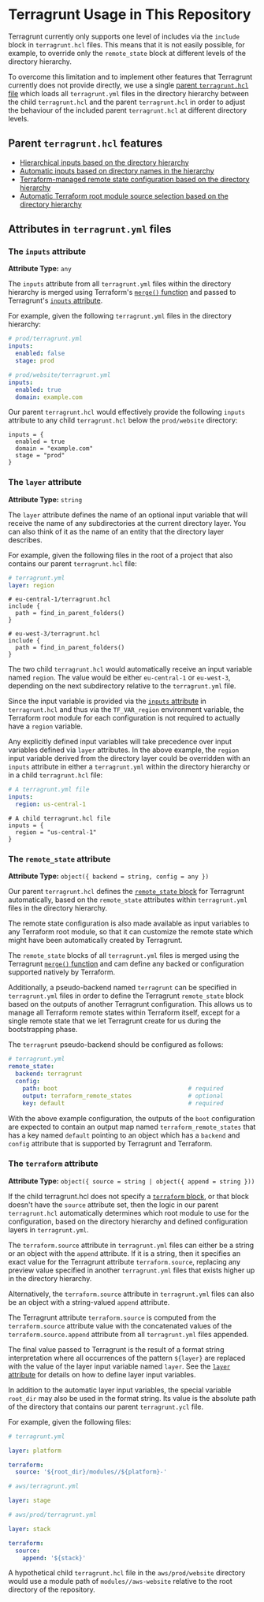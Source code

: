 # Terragrunt Usage in This Repository

Terragrunt currently only supports one level of includes via the `include`
block in `terragrunt.hcl` files. This means that it is not easily possible, for
example, to override only the `remote_state` block at different levels of the
directory hierarchy.

To overcome this limitation and to implement other features that Terragrunt
currently does not provide directly, we use a single [parent `terragrunt.hcl` file](../../terragrunt.hcl)
which loads all `terragrunt.yml` files in the directory hierarchy between the
child `terragrunt.hcl` and the parent `terragrunt.hcl` in order to adjust the
behaviour of the included parent `terragrunt.hcl` at different directory levels.

## Parent `terragrunt.hcl` features

- [Hierarchical inputs based on the directory hierarchy](#the-inputs-attribute)
- [Automatic inputs based on directory names in the hierarchy](#the-layer-attribute)
- [Terraform-managed remote state configuration based on the directory hierarchy](#the-remote_state-attribute)
- [Automatic Terraform root module source selection based on the directory hierarchy](#the-terraform-attribute)

## Attributes in `terragrunt.yml` files

### The `inputs` attribute

**Attribute Type:** `any`

[//]: # (TODO: use "Terraform's `function` function" consistently)
[//]: # (TODO: use "Terragrunt's `example` attribute/block" consistently)

The `inputs` attribute from all `terragrunt.yml` files within the directory
hierarchy is merged using Terraform's [`merge()` function](https://www.terraform.io/docs/language/functions/merge.html)
and passed to Terragrunt's [`inputs` attribute](https://terragrunt.gruntwork.io/docs/features/inputs/).

For example, given the following `terragrunt.yml` files in the directory
hierarchy:

[//]: # (TODO: sort example inputs alphabetically)
[//]: # (TODO: add example input demonstrating the shallow merge effect)

```yaml
# prod/terragrunt.yml
inputs:
  enabled: false
  stage: prod
```

```yaml
# prod/website/terragrunt.yml
inputs:
  enabled: true
  domain: example.com
```

Our parent `terragrunt.hcl` would effectively provide the following `inputs`
attribute to any child `terragrunt.hcl` below the `prod/website` directory:

[//]: # (TODO: use canonical formatting in HCL examples)

```hcl
inputs = {
  enabled = true
  domain = "example.com"
  stage = "prod"
}
```

### The `layer` attribute

**Attribute Type:** `string`

The `layer` attribute defines the name of an optional input variable that will
receive the name of any subdirectories at the current directory layer. You can
also think of it as the name of an entity that the directory layer describes.

For example, given the following files in the root of a project that also
contains our parent `terragrunt.hcl` file:

```yaml
# terragrunt.yml
layer: region
```

```hcl
# eu-central-1/terragrunt.hcl
include {
  path = find_in_parent_folders()
}
```

```hcl
# eu-west-3/terragrunt.hcl
include {
  path = find_in_parent_folders()
}
```

The two child `terragrunt.hcl` would automatically receive an input variable
named `region`. The value would be either `eu-central-1` or `eu-west-3`,
depending on the next subdirectory relative to the `terragrunt.yml` file.

Since the input variable is provided via the [`inputs` attribute](https://terragrunt.gruntwork.io/docs/features/inputs/)
in `terragrunt.hcl` and thus via the `TF_VAR_region` environment variable, the
Terraform root module for each configuration is not required to actually have
a `region` variable.

Any explicitly defined input variables will take precedence over input variables
defined via `layer` attributes. In the above example, the `region` input
variable derived from the directory layer could be overridden with an `inputs`
attribute in either a `terragrunt.yml` within the directory hierarchy or in a
child `terragrunt.hcl` file:

```yaml
# A terragrunt.yml file
inputs:
  region: us-central-1
```

```hcl
# A child terragrunt.hcl file
inputs = {
  region = "us-central-1"
}
```

### The `remote_state` attribute

**Attribute Type:** `object({
  backend = string,
  config = any
})`

Our parent `terragrunt.hcl` defines the [`remote_state` block](https://terragrunt.gruntwork.io/docs/reference/config-blocks-and-attributes/#remote_state)
for Terragrunt automatically, based on the `remote_state` attributes
within `terragrunt.yml` files in the directory hierarchy.

The remote state configuration is also made available as input variables to any
Terraform root module, so that it can customize the remote state which might
have been automatically created by Terragrunt.

The `remote_state` blocks of all `terragrunt.yml` files is merged using the
Terragrunt [`merge()` function](https://www.terraform.io/docs/language/functions/merge.html)
and cam define any backed or configuration supported natively by Terraform.

[//]: # (TODO: add a subsection for the virtual `terragrunt` backend)
[//]: # (TODO: find a better description than "pseudo-backend")

Additionally, a pseudo-backend named `terragrunt` can be specified in
`terragrunt.yml` files in order to define the Terragrunt `remote_state` block
based on the outputs of another Terragrunt configuration. This allows us to
manage all Terraform remote states within Terraform itself, except for a single
remote state that we let Terragrunt create for us during the bootstrapping phase.

The `terragrunt` pseudo-backend should be configured as follows:

```yaml
# terragrunt.yml
remote_state:
  backend: terragrunt
  config:
    path: boot                                     # required
    output: terraform_remote_states                # optional
    key: default                                   # required
```

With the above example configuration, the outputs of the `boot` configuration
are expected to contain an output map named `terraform_remote_states` that has
a key named `default` pointing to an object which has a `backend` and `config`
attribute that is supported by Terragrunt and Terraform.

### The `terraform` attribute

**Attribute Type:** `object({ source = string | object({ append = string }))`

If the child terragrunt.hcl does not specify a [`terraform` block](https://terragrunt.gruntwork.io/docs/reference/config-blocks-and-attributes/#terraform),
or that block doesn't have the `source` attribute set, then the logic in our
parent `terragrunt.hcl` automatically determines which root module to use for
the configuration, based on the directory hierarchy and defined configuration
layers in `terragrunt.yml`.

The `terraform.source` attribute in `terragrunt.yml` files can either be a
string or an object with the `append` attribute. If it is a string, then it
specifies an exact value for the Terragrunt attribute `terraform.source`,
replacing any preview value specified in another `terragrunt.yml` files that
exists higher up in the directory hierarchy.

Alternatively, the `terraform.source` attribute in `terragrunt.yml` files can
also be an object with a string-valued `append` attribute.

The Terragrunt attribute `terraform.source` is computed from the
`terraform.source` attribute value with the concatenated values of the
`terraform.source.append` attribute from all `terragrunt.yml` files appended.

The final value passed to Terragrunt is the result of a format string
interpretation where all occurrences of the pattern `${layer}` are replaced with
the value of the layer input variable named `layer`. See the [`layer`
attribute](#the-layer-attribute) for details on how to define layer input
variables.

In addition to the automatic layer input variables, the special
variable `root_dir` may also be used in the format string. Its value is the
absolute path of the directory that contains our parent `terragrunt.ycl` file.

For example, given the following files:

```yaml
# terragrunt.yml

layer: platform

terraform:
  source: '${root_dir}/modules//${platform}-'
```

```yaml
# aws/terragrunt.yml

layer: stage
```

```yaml
# aws/prod/terragrunt.yml

layer: stack

terraform:
  source:
    append: '${stack}'
```

A hypothetical child `terragrunt.hcl` file in the `aws/prod/website` directory
would use a module path of `modules//aws-website` relative to the root directory
of the repository.

